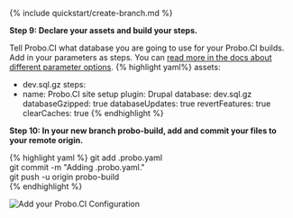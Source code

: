 {% include quickstart/create-branch.md %}


**Step 9: Declare your assets and build your steps.**

Tell Probo.CI what database you are going to use for your Probo.CI builds. Add in your parameters as steps. You can [read more in the docs about different parameter options](/plugins/drupal-plugin/).
{% highlight yaml%}
assets:     
  - dev.sql.gz
steps:
  - name: Probo.CI site setup
    plugin: Drupal
    database: dev.sql.gz
    databaseGzipped: true
    databaseUpdates: true
    revertFeatures: true
    clearCaches: true
{% endhighlight %}


**Step 10: In your new branch probo-build, add and commit your files to your remote origin.**

{% highlight yaml %}
 git add .probo.yaml  
 git commit -m "Adding .probo.yaml."  
 git push -u origin probo-build   
{% endhighlight %}

<img src="/images/git-create-branch.gif" alt="Add your Probo.CI Configuration" class="docs-gif">

